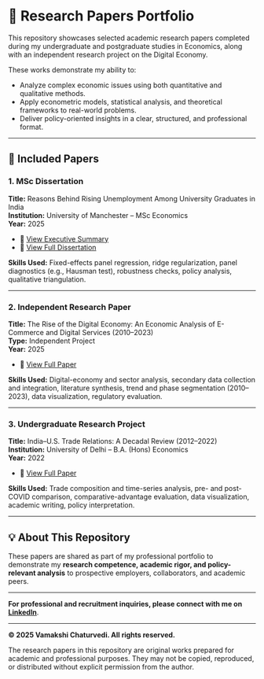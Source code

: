 # 📑 Research Papers Portfolio

This repository showcases selected academic research papers completed during my undergraduate and postgraduate studies in Economics, along with an independent research project on the Digital Economy.

These works demonstrate my ability to:
- Analyze complex economic issues using both quantitative and qualitative methods.  
- Apply econometric models, statistical analysis, and theoretical frameworks to real-world problems.  
- Deliver policy-oriented insights in a clear, structured, and professional format.  

---

## 📂 Included Papers

### 1. MSc Dissertation  
**Title:** Reasons Behind Rising Unemployment Among University Graduates in India  
**Institution:** University of Manchester – MSc Economics  
**Year:** 2025  

- 📄 [View Executive Summary](https://github.com/Vamakshi6402/Research-Papers/blob/main/docs/01_Dissertation_ExecutiveSummary_GraduateUnemployment_India_2025.pdf)  
- 📄 [View Full Dissertation](./docs/02_Dissertation_GraduateUnemployment_India_2025.pdf)  

**Skills Used:** Fixed-effects panel regression, ridge regularization, panel diagnostics (e.g., Hausman test), robustness checks, policy analysis, qualitative triangulation.

---

### 2. Independent Research Paper  
**Title:** The Rise of the Digital Economy: An Economic Analysis of E-Commerce and Digital Services (2010–2023)  
**Type:** Independent Project  
**Year:** 2025  

- 📄 [View Full Paper](./docs/03_Independent_Research_DigitalEconomy_2010_2023.pdf)  

**Skills Used:** Digital-economy and sector analysis, secondary data collection and integration, literature synthesis, trend and phase segmentation (2010–2023), data visualization, regulatory evaluation. 

---

### 3. Undergraduate Research Project  
**Title:** India–U.S. Trade Relations: A Decadal Review (2012–2022)  
**Institution:** University of Delhi – B.A. (Hons) Economics  
**Year:** 2022  

- 📄 [View Full Paper](./docs/04_UG_Research_India_US_Trade_2012_2022.pdf)  

**Skills Used:** Trade composition and time-series analysis, pre- and post-COVID comparison, comparative-advantage evaluation, data visualization, academic writing, policy interpretation.

---

## 💡 About This Repository  

These papers are shared as part of my professional portfolio to demonstrate my **research competence, academic rigor, and policy-relevant analysis** to prospective employers, collaborators, and academic peers.  

---

**For professional and recruitment inquiries, please connect with me on** [**LinkedIn**](https://www.linkedin.com/in/vamakshi-chaturvedi-283827206/).  

---

**© 2025 Vamakshi Chaturvedi. All rights reserved.**  

The research papers in this repository are original works prepared for academic and professional purposes. They may not be copied, reproduced, or distributed without explicit permission from the author.  
